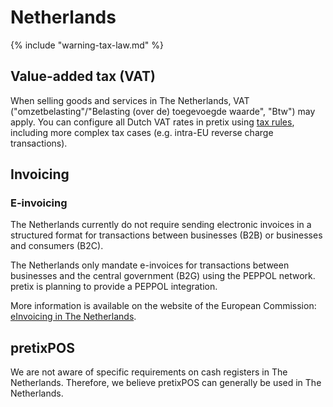 # Netherlands

{% include "warning-tax-law.md" %}

## Value-added tax (VAT)

When selling goods and services in The Netherlands, VAT ("omzetbelasting"/"Belasting (over de) toegevoegde waarde", "Btw") may apply.
You can configure all Dutch VAT rates in pretix using [tax rules](../../guides/taxes.md), including more complex tax cases (e.g. intra-EU reverse charge transactions).

## Invoicing

### E-invoicing

The Netherlands currently do not require sending electronic invoices in a structured format for transactions between businesses (B2B) or businesses and consumers (B2C).

The Netherlands only mandate e-invoices for transactions between businesses and the central government (B2G) using the PEPPOL network.
pretix is planning to provide a PEPPOL integration.

More information is available on the website of the European Commission: [eInvoicing in The Netherlands](https://ec.europa.eu/digital-building-blocks/sites/display/DIGITAL/eInvoicing+in+The+Netherlands).

## pretixPOS

We are not aware of specific requirements on cash registers in The Netherlands.
Therefore, we believe pretixPOS can generally be used in The Netherlands.